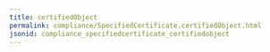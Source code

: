 ```yaml
---
title: certifiedObject
permalink: compliance/SpecifiedCertificate.certifiedObject.html
jsonid: compliance_specifiedcertificate_certifiedobject
---
```

